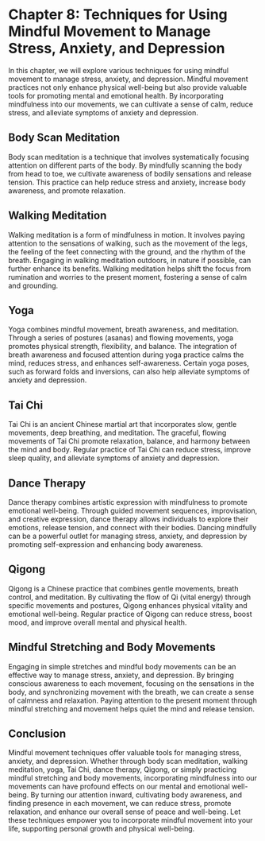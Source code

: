 Chapter 8: Techniques for Using Mindful Movement to Manage Stress, Anxiety, and Depression
==========================================================================================

In this chapter, we will explore various techniques for using mindful movement to manage stress, anxiety, and depression. Mindful movement practices not only enhance physical well-being but also provide valuable tools for promoting mental and emotional health. By incorporating mindfulness into our movements, we can cultivate a sense of calm, reduce stress, and alleviate symptoms of anxiety and depression.

Body Scan Meditation
--------------------

Body scan meditation is a technique that involves systematically focusing attention on different parts of the body. By mindfully scanning the body from head to toe, we cultivate awareness of bodily sensations and release tension. This practice can help reduce stress and anxiety, increase body awareness, and promote relaxation.

Walking Meditation
------------------

Walking meditation is a form of mindfulness in motion. It involves paying attention to the sensations of walking, such as the movement of the legs, the feeling of the feet connecting with the ground, and the rhythm of the breath. Engaging in walking meditation outdoors, in nature if possible, can further enhance its benefits. Walking meditation helps shift the focus from rumination and worries to the present moment, fostering a sense of calm and grounding.

Yoga
----

Yoga combines mindful movement, breath awareness, and meditation. Through a series of postures (asanas) and flowing movements, yoga promotes physical strength, flexibility, and balance. The integration of breath awareness and focused attention during yoga practice calms the mind, reduces stress, and enhances self-awareness. Certain yoga poses, such as forward folds and inversions, can also help alleviate symptoms of anxiety and depression.

Tai Chi
-------

Tai Chi is an ancient Chinese martial art that incorporates slow, gentle movements, deep breathing, and meditation. The graceful, flowing movements of Tai Chi promote relaxation, balance, and harmony between the mind and body. Regular practice of Tai Chi can reduce stress, improve sleep quality, and alleviate symptoms of anxiety and depression.

Dance Therapy
-------------

Dance therapy combines artistic expression with mindfulness to promote emotional well-being. Through guided movement sequences, improvisation, and creative expression, dance therapy allows individuals to explore their emotions, release tension, and connect with their bodies. Dancing mindfully can be a powerful outlet for managing stress, anxiety, and depression by promoting self-expression and enhancing body awareness.

Qigong
------

Qigong is a Chinese practice that combines gentle movements, breath control, and meditation. By cultivating the flow of Qi (vital energy) through specific movements and postures, Qigong enhances physical vitality and emotional well-being. Regular practice of Qigong can reduce stress, boost mood, and improve overall mental and physical health.

Mindful Stretching and Body Movements
-------------------------------------

Engaging in simple stretches and mindful body movements can be an effective way to manage stress, anxiety, and depression. By bringing conscious awareness to each movement, focusing on the sensations in the body, and synchronizing movement with the breath, we can create a sense of calmness and relaxation. Paying attention to the present moment through mindful stretching and movement helps quiet the mind and release tension.

Conclusion
----------

Mindful movement techniques offer valuable tools for managing stress, anxiety, and depression. Whether through body scan meditation, walking meditation, yoga, Tai Chi, dance therapy, Qigong, or simply practicing mindful stretching and body movements, incorporating mindfulness into our movements can have profound effects on our mental and emotional well-being. By turning our attention inward, cultivating body awareness, and finding presence in each movement, we can reduce stress, promote relaxation, and enhance our overall sense of peace and well-being. Let these techniques empower you to incorporate mindful movement into your life, supporting personal growth and physical well-being.
